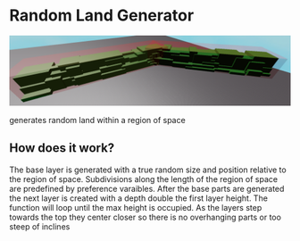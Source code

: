 # Random Land Generator

![Alt text](random-mountains.PNG?raw=true "Random Land Example")

generates random land within a region of space

## How does it work?

The base layer is generated with a true random size and position relative to the region of space. Subdivisions along the length of the region of space are predefined by preference varaibles. After the base parts are generated the next layer is created with a depth double the first layer height. The function will loop until the max height is occupied. As the layers step towards the top they center closer so there is no overhanging parts or too steep of inclines
